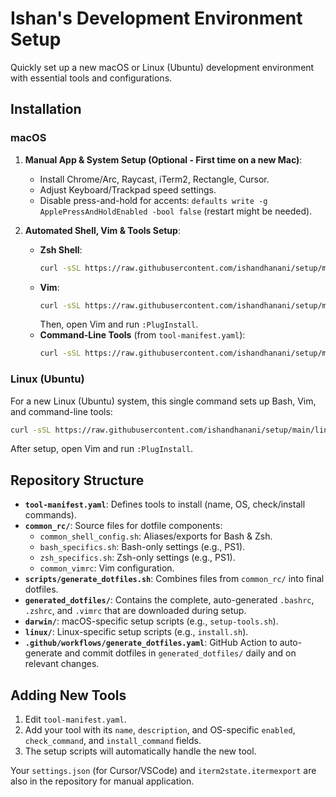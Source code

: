 # Ishan's Development Environment Setup

Quickly set up a new macOS or Linux (Ubuntu) development environment with essential tools and configurations.

## Installation

### macOS

1.  **Manual App & System Setup (Optional - First time on a new Mac)**:

    - Install Chrome/Arc, Raycast, iTerm2, Rectangle, Cursor.
    - Adjust Keyboard/Trackpad speed settings.
    - Disable press-and-hold for accents: `defaults write -g ApplePressAndHoldEnabled -bool false` (restart might be needed).

2.  **Automated Shell, Vim & Tools Setup**:
    - **Zsh Shell**:
      ```bash
      curl -sSL https://raw.githubusercontent.com/ishandhanani/setup/main/generated_dotfiles/.zshrc -o ~/.zshrc && echo "Zsh config installed. Source it or open a new terminal."
      ```
    - **Vim**:
      ```bash
      curl -sSL https://raw.githubusercontent.com/ishandhanani/setup/main/linux/vim_setup.sh | bash
      ```
      Then, open Vim and run `:PlugInstall`.
    - **Command-Line Tools** (from `tool-manifest.yaml`):
      ```bash
      curl -sSL https://raw.githubusercontent.com/ishandhanani/setup/main/darwin/setup-tools.sh | bash
      ```

### Linux (Ubuntu)

For a new Linux (Ubuntu) system, this single command sets up Bash, Vim, and command-line tools:

```bash
curl -sSL https://raw.githubusercontent.com/ishandhanani/setup/main/linux/install.sh | bash
```

After setup, open Vim and run `:PlugInstall`.

## Repository Structure

- **`tool-manifest.yaml`**: Defines tools to install (name, OS, check/install commands).
- **`common_rc/`**: Source files for dotfile components:
  - `common_shell_config.sh`: Aliases/exports for Bash & Zsh.
  - `bash_specifics.sh`: Bash-only settings (e.g., PS1).
  - `zsh_specifics.sh`: Zsh-only settings (e.g., PS1).
  - `common_vimrc`: Vim configuration.
- **`scripts/generate_dotfiles.sh`**: Combines files from `common_rc/` into final dotfiles.
- **`generated_dotfiles/`**: Contains the complete, auto-generated `.bashrc`, `.zshrc`, and `.vimrc` that are downloaded during setup.
- **`darwin/`**: macOS-specific setup scripts (e.g., `setup-tools.sh`).
- **`linux/`**: Linux-specific setup scripts (e.g., `install.sh`).
- **`.github/workflows/generate_dotfiles.yaml`**: GitHub Action to auto-generate and commit dotfiles in `generated_dotfiles/` daily and on relevant changes.

## Adding New Tools

1.  Edit `tool-manifest.yaml`.
2.  Add your tool with its `name`, `description`, and OS-specific `enabled`, `check_command`, and `install_command` fields.
3.  The setup scripts will automatically handle the new tool.

Your `settings.json` (for Cursor/VSCode) and `iterm2state.itermexport` are also in the repository for manual application.
